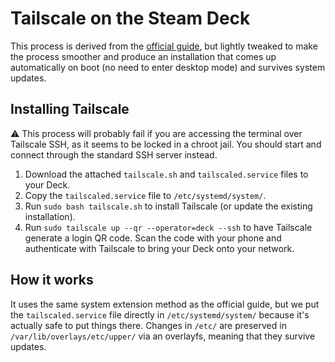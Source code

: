 # Tailscale on the Steam Deck

This process is derived from the [official guide][official-guide], but lightly
tweaked to make the process smoother and produce an installation that comes up
automatically on boot (no need to enter desktop mode) and survives system
updates.

## Installing Tailscale

⚠️ This process will probably fail if you are accessing the terminal over Tailscale
SSH, as it seems to be locked in a chroot jail. You should start and connect through
the standard SSH server instead.

1. Download the attached `tailscale.sh` and `tailscaled.service` files to your
   Deck.
2. Copy the `tailscaled.service` file to `/etc/systemd/system/`.
3. Run `sudo bash tailscale.sh` to install Tailscale (or update the existing
   installation).
4. Run `sudo tailscale up --qr --operator=deck --ssh` to have Tailscale generate
   a login QR code. Scan the code with your phone and authenticate with
   Tailscale to bring your Deck onto your network.

## How it works

It uses the same system extension method as the official guide, but we put the
`tailscaled.service` file directly in `/etc/systemd/system/` because it's
actually safe to put things there. Changes in `/etc/` are preserved in
`/var/lib/overlays/etc/upper/` via an overlayfs, meaning that they survive
updates.

[official-guide]: https://tailscale.com/blog/steam-deck/
